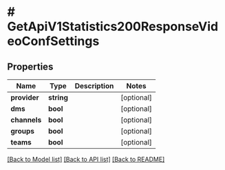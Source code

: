 # # GetApiV1Statistics200ResponseVideoConfSettings

## Properties

Name | Type | Description | Notes
------------ | ------------- | ------------- | -------------
**provider** | **string** |  | [optional]
**dms** | **bool** |  | [optional]
**channels** | **bool** |  | [optional]
**groups** | **bool** |  | [optional]
**teams** | **bool** |  | [optional]

[[Back to Model list]](../../README.md#models) [[Back to API list]](../../README.md#endpoints) [[Back to README]](../../README.md)
